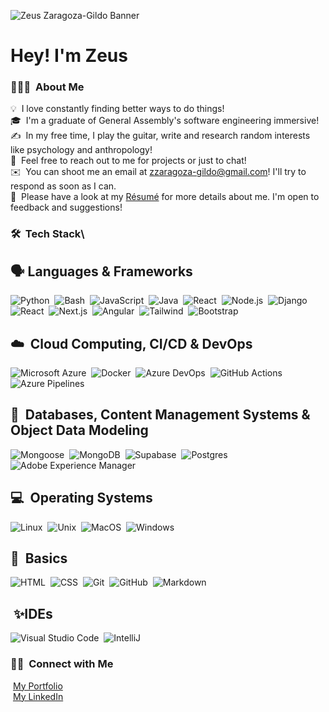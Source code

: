 ![Zeus Zaragoza-Gildo Banner](https://media-exp1.licdn.com/dms/image/C5616AQH7UwKVNkyt4A/profile-displaybackgroundimage-shrink_350_1400/0/1662575033740?e=1674086400&v=beta&t=SXahqwPwmApICMY2YuXi6GiTSYYwuOd9B-QTV1Jw5GY)

<h1>Hey! I'm Zeus</h1>

### 👨🏻‍💻 &nbsp;About Me

💡 &nbsp;I love constantly finding better ways to do things!\
🎓 &nbsp;I'm a graduate of General Assembly's software engineering immersive!\
✍️ &nbsp;In my free time, I play the guitar, write and research random interests like psychology and anthropology!\
💬 &nbsp;Feel free to reach out to me for projects or just to chat!\
✉️ &nbsp;You can shoot me an email at zzaragoza-gildo@gmail.com! I'll try to respond as soon as I can.\
📄 &nbsp;Please have a look at my [Résumé]() for more details about me. I'm open to feedback and suggestions!

### 🛠 &nbsp;Tech Stack\

## 🗣️&nbsp;Languages & Frameworks
![Python](https://img.shields.io/badge/-Python-05122A?style=flat&logo=python)&nbsp;
![Bash](https://img.shields.io/badge/Bash-05122A?style=flat&logo=gnubash)&nbsp;
![JavaScript](https://img.shields.io/badge/-JavaScript-05122A?style=flat&logo=javascript)&nbsp;
![Java](https://img.shields.io/badge/-Java-05122A?style=flat&logo=Java&logoColor=FFA518)&nbsp;
![React](https://img.shields.io/badge/-React-05122A?style=flat&logo=react)&nbsp;
![Node.js](https://img.shields.io/badge/-Node.js-05122A?style=flat&logo=node.js)&nbsp;
![Django](https://img.shields.io/badge/-Django-05122A?style=flat&logo=django&logoColor=092E20)&nbsp;
![React](https://img.shields.io/badge/React-05122A?style=flat&logo=react)&nbsp;
![Next.js](https://img.shields.io/badge/Next.js-05122A?style=flat&logo=nextdotjs)&nbsp;
![Angular](https://img.shields.io/badge/Angular-05122A?style=flat&logo=angular)&nbsp;
![Tailwind](https://img.shields.io/badge/Tailwind-05122A?style=flat&logo=tailwindcss)&nbsp;
![Bootstrap](https://img.shields.io/badge/-Bootstrap-05122A?style=flat&logo=bootstrap&logoColor=563D7C)

## ☁️ &nbsp;Cloud Computing, CI/CD & DevOps
![Microsoft Azure](https://img.shields.io/badge/Microsoft%20Azure-05122A?style=flat)&nbsp;
![Docker](https://img.shields.io/badge/Docker-05122A?style=flat&logo=docker)&nbsp;
![Azure DevOps](https://img.shields.io/badge/Azure%20DevOps-05122A?style=flat)&nbsp;
![GitHub Actions](https://img.shields.io/badge/GitHub%20Actions-05122A?style=flat&logo=githubactions)&nbsp;
![Azure Pipelines](https://img.shields.io/badge/Azure%20Pipelines-05122A?style=flat)

## 🏬 &nbsp;Databases, Content Management Systems & Object Data Modeling
![Mongoose](https://img.shields.io/badge/Mongoose-05122A?style=flat&logo=mongoose)&nbsp;
![MongoDB](https://img.shields.io/badge/MongoDB-05122A?style=flat&logo=mongodb)&nbsp;
![Supabase](https://img.shields.io/badge/Supabase-05122A?style=flat&logo=supabase)&nbsp;
![Postgres](https://img.shields.io/badge/Postgres-05122A?style=flat&logo=postgresql)&nbsp;
![Adobe Experience Manager](https://img.shields.io/badge/Adobe%20Experience%20Manager%20(AEM)-05122A?style=flat)

## 💻 &nbsp;Operating Systems
![Linux](https://img.shields.io/badge/Linux-05122A?style=flat&logo=linux)&nbsp;
![Unix](https://img.shields.io/badge/Unix-05122A?style=flat&logo=unix)&nbsp;
![MacOS](https://img.shields.io/badge/MacOS-05122A?style=flat&logo=macos)&nbsp;
![Windows](https://img.shields.io/badge/Windows-05122A?style=flat)

## 👾 &nbsp;Basics
![HTML](https://img.shields.io/badge/-HTML-05122A?style=flat&logo=HTML5)&nbsp;
![CSS](https://img.shields.io/badge/-CSS-05122A?style=flat&logo=CSS3&logoColor=1572B6)&nbsp;
![Git](https://img.shields.io/badge/-Git-05122A?style=flat&logo=git)&nbsp;
![GitHub](https://img.shields.io/badge/-GitHub-05122A?style=flat&logo=github)&nbsp;
![Markdown](https://img.shields.io/badge/-Markdown-05122A?style=flat&logo=markdown)

## &nbsp;✨IDEs
![Visual Studio Code](https://img.shields.io/badge/-Visual%20Studio%20Code-05122A?style=flat&logo=visual-studio-code&logoColor=007ACC)&nbsp;
![IntelliJ](https://img.shields.io/badge/IntelliJ-05122A?style=flat&logo=intellijidea)

### 🤝🏻 &nbsp;Connect with Me
&nbsp;[My Portfolio]()\
&nbsp;[My LinkedIn](https://linkedin.com/in/zgildo01)
